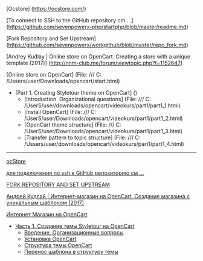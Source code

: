 [Ocstore] (https://ocstore.com/)

[To connect to SSH to the GitHub repository cm ...] (https://github.com/sevenpowerx-php/startphp/blob/master/readme.md)

[Fork Repository and Set Upstream] (https://github.com/sevenpowerx/workgithub/blob/master/repo_fork.md)

[Andrey Kudlay | Online store on OpenCart. Creating a store with a unique template (2017)] (http://nnm-club.me/forum/viewtopic.php?t=1152647)

[Online store on OpenCart] (File: /// C: /Ussers/user/Downloads/opencart/start.html)

  - [Part 1. Creating Styletour theme on OpenCart] ()
      - [Introduction. Organizational questions] (File: /// C: /UserS/user/downloads/opencart/videokurs/part1/part1_1.html)
      - [Install OpenCart] (File: /// C: /UserS/user/Downloads/opencart/videokurs/part1/part1_2.html)
      - [OpenCart theme structure] (File: /// C: /UserS/user/Downloads/opencart/videokurs/part1/part1_3.html)
       - [Transfer pattern to topic structure] (File: /// C: /Ussers/user/downloads/opencart/videokurs/part1/part1_4.html)

-----------------

[ocStore](https://ocstore.com/)

[для подключения по ssh к GitHub репозиторию см ...](https://github.com/SevenPowerX-PHP/StartPHP/blob/master/README.md)

[FORK REPOSITORY AND SET UPSTREAM](https://github.com/sevenpowerx/workGitHub/blob/master/repo_fork.md)

[Андрей Кудлай | Интернет-магазин на OpenCart. Создание магазина с уникальным шаблоном (2017)](http://nnm-club.me/forum/viewtopic.php?t=1152647)

[Интернет Магазин на OpenCart](file:///C:/Users/User/Downloads/opencart/start.html)

  - [Часть 1. Создание темы Styletour на OpenCart]()
      - [Введение. Организационные вопросы](file:///C:/Users/User/Downloads/opencart/videokurs/part1/part1_1.html)
      - [Установка OpenCart](file:///C:/Users/User/Downloads/opencart/videokurs/part1/part1_2.html)
      - [Структура темы OpenCart](file:///C:/Users/User/Downloads/opencart/videokurs/part1/part1_3.html)
       - [Перенос шаблона в структуру темы](file:///C:/Users/User/Downloads/opencart/videokurs/part1/part1_4.html)
